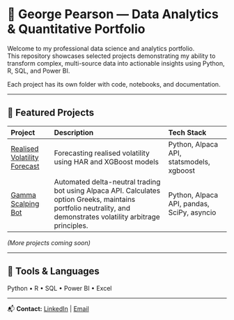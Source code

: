 # 👋 George Pearson — Data Analytics & Quantitative Portfolio

Welcome to my professional data science and analytics portfolio.  
This repository showcases selected projects demonstrating my ability to transform complex, multi-source data into actionable insights using Python, R, SQL, and Power BI.

Each project has its own folder with code, notebooks, and documentation.

---

## 🧠 Featured Projects

| Project | Description | Tech Stack |
|:--|:--|:--|
| [Realised Volatility Forecast](./realised-volatility-forecast/README.md) | Forecasting realised volatility using HAR and XGBoost models | Python, Alpaca API, statsmodels, xgboost |
| [Gamma Scalping Bot](./gamma-scalping-bot/README.md) | Automated delta-neutral trading bot using Alpaca API. Calculates option Greeks, maintains portfolio neutrality, and demonstrates volatility arbitrage principles. | Python, Alpaca API, pandas, SciPy, asyncio |
*(More projects coming soon)*

---

## 🧰 Tools & Languages
Python • R • SQL • Power BI • Excel 

---

📬 **Contact:** [LinkedIn](https://www.linkedin.com/in/george-pearson-938914287/) | [Email](mailto:pearsongj@hotmail.co.uk)

